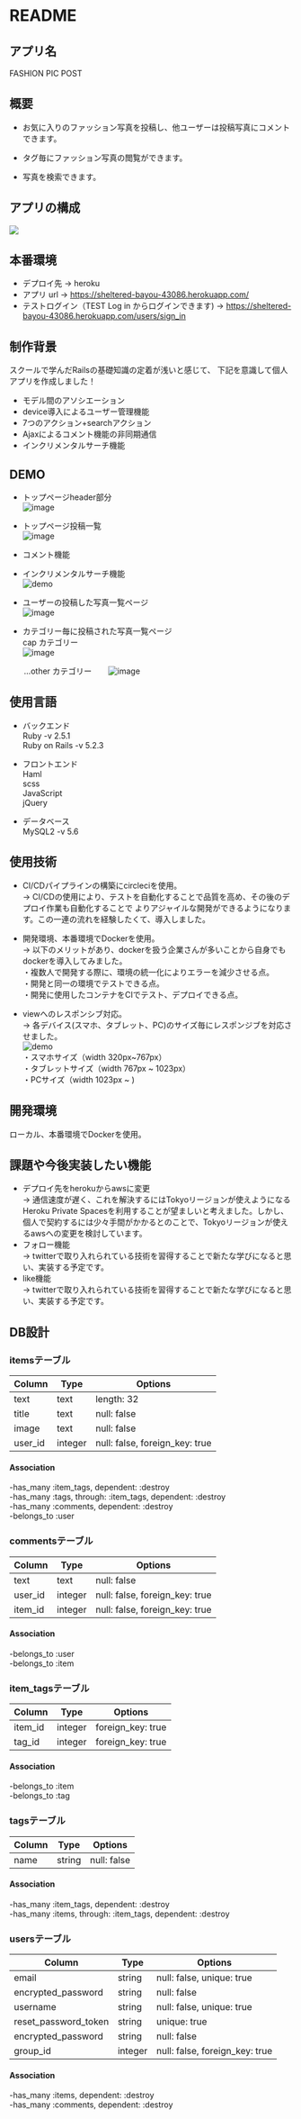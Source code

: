 # README

## アプリ名  

FASHION PIC POST
  
  
## 概要  
  
- お気に入りのファッション写真を投稿し、他ユーザーは投稿写真にコメントできます。  
  
- タグ毎にファッション写真の閲覧ができます。  
  
- 写真を検索できます。  
    
    
## アプリの構成    
    
![](.drawio.svg)  
  
  
## 本番環境  
  
- デプロイ先 → heroku  
- アプリ url → https://sheltered-bayou-43086.herokuapp.com/  
- テストログイン（TEST Log in からログインできます) → https://sheltered-bayou-43086.herokuapp.com/users/sign_in  
  
  
## 制作背景

スクールで学んだRailsの基礎知識の定着が浅いと感じて、
下記を意識して個人アプリを作成しました！

- モデル間のアソシエーション  
- device導入によるユーザー管理機能  
- 7つのアクション+searchアクション  
- Ajaxによるコメント機能の非同期通信  
- インクリメンタルサーチ機能  


## DEMO

- トップページheader部分  
![image](https://user-images.githubusercontent.com/64628395/85689490-a2ae2100-b70d-11ea-8999-92aca55dffbb.png)
  
- トップページ投稿一覧  
![image](https://user-images.githubusercontent.com/64628395/85689999-1819f180-b70e-11ea-9024-1df327268b37.png)  
  
- コメント機能    

  
- インクリメンタルサーチ機能   
![demo](https://gyazo.com/e93447197e4692fe1e0f8c1174b344b6/raw)  
  
- ユーザーの投稿した写真一覧ページ    
![image](https://user-images.githubusercontent.com/64628395/85699039-266c0b80-b716-11ea-87f5-689216e37ce0.png)  
   
- カテゴリー毎に投稿された写真一覧ページ  
cap カテゴリー  
![image](https://user-images.githubusercontent.com/64628395/85699342-66cb8980-b716-11ea-8466-46e232b039db.png)
  
&emsp; &nbsp; …other カテゴリー
&emsp; &nbsp; ![image](https://user-images.githubusercontent.com/64628395/85699599-a1352680-b716-11ea-9335-c79fbf80f448.png)  


## 使用言語

- バックエンド  
Ruby -v 2.5.1  
Ruby on Rails -v 5.2.3  

- フロントエンド  
Haml  
scss  
JavaScript  
jQuery  

- データベース  
MySQL2 -v 5.6  


## 使用技術

- CI/CDパイプラインの構築にcircleciを使用。  
→ CI/CDの使用により、テストを自動化することで品質を高め、その後のデプロイ作業も自動化することで
よりアジャイルな開発ができるようになります。この一連の流れを経験したくて、導入しました。

- 開発環境、本番環境でDockerを使用。  
→ 以下のメリットがあり、dockerを扱う企業さんが多いことから自身でもdockerを導入してみました。  
・複数人で開発する際に、環境の統一化によりエラーを減少させる点。  
・開発と同一の環境でテストできる点。  
・開発に使用したコンテナをCIでテスト、デプロイできる点。  
  
- viewへのレスポンシブ対応。  
→ 各デバイス(スマホ、タブレット、PC)のサイズ毎にレスポンジブを対応させました。  
![demo](https://gyazo.com/c6abc42b80dfd7970fe0818cd53582f9/raw)  
・スマホサイズ（width 320px~767px）  
・タブレットサイズ（width 767px ~ 1023px）  
・PCサイズ（width 1023px ~ )  


## 開発環境

ローカル、本番環境でDockerを使用。


## 課題や今後実装したい機能

- デプロイ先をherokuからawsに変更  
→ 通信速度が遅く、これを解決するにはTokyoリージョンが使えようになるHeroku Private Spacesを利用することが望ましいと考えました。しかし、個人で契約するには少々手間がかかるとのことで、Tokyoリージョンが使えるawsへの変更を検討しています。
- フォロー機能  
→ twitterで取り入れられている技術を習得することで新たな学びになると思い、実装する予定です。
- like機能  
→ twitterで取り入れられている技術を習得することで新たな学びになると思い、実装する予定です。


## DB設計

### itemsテーブル

|Column|Type|Options|
|------|----|-------|
|text|text|length: 32|
|title|text|null: false|
|image|text|null: false|
|user_id|integer|null: false, foreign_key: true|

#### Association

-has_many :item_tags, dependent: :destroy  
-has_many :tags, through: :item_tags, dependent: :destroy  
-has_many :comments, dependent: :destroy  
-belongs_to :user  


### commentsテーブル

|Column|Type|Options|
|------|----|-------|
|text|text|null: false|
|user_id|integer|null: false, foreign_key: true|
|item_id|integer|null: false, foreign_key: true|

#### Association

-belongs_to :user  
-belongs_to :item  


### item_tagsテーブル

|Column|Type|Options|
|------|----|-------|
|item_id|integer|foreign_key: true|
|tag_id|integer|foreign_key: true|

#### Association

-belongs_to :item  
-belongs_to :tag  


### tagsテーブル

|Column|Type|Options|
|------|----|-------|
|name|string|null: false|

#### Association

-has_many :item_tags, dependent: :destroy  
-has_many :items, through: :item_tags, dependent: :destroy  


### usersテーブル

|Column|Type|Options|
|------|----|-------|
|email|string|null: false, unique: true|
|encrypted_password|string|null: false|
|username|string|null: false, unique: true|
|reset_password_token|string|unique: true|
|encrypted_password|string|null: false|
|group_id|integer|null: false, foreign_key: true|

#### Association

-has_many :items, dependent: :destroy  
-has_many :comments, dependent: :destroy  
